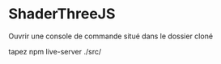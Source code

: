 # ShaderThreeJS

Ouvrir une console de commande situé dans le dossier cloné

tapez npm live-server ./src/